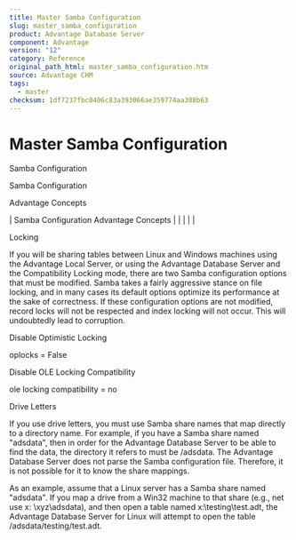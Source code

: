 ```yaml
---
title: Master Samba Configuration
slug: master_samba_configuration
product: Advantage Database Server
component: Advantage
version: "12"
category: Reference
original_path_html: master_samba_configuration.htm
source: Advantage CHM
tags:
  - master
checksum: 1df7237fbc0406c83a393066ae359774aa308b63
---
```


# Master Samba Configuration

Samba Configuration

Samba Configuration

Advantage Concepts

| Samba Configuration  Advantage Concepts |  |  |  |  |

Locking

If you will be sharing tables between Linux and Windows machines using the Advantage Local Server, or using the Advantage Database Server and the Compatibility Locking mode, there are two Samba configuration options that must be modified. Samba takes a fairly aggressive stance on file locking, and in many cases its default options optimize its performance at the sake of correctness. If these configuration options are not modified, record locks will not be respected and index locking will not occur. This will undoubtedly lead to corruption.

Disable Optimistic Locking

oplocks = False

Disable OLE Locking Compatibility

ole locking compatibility = no

Drive Letters

If you use drive letters, you must use Samba share names that map directly to a directory name. For example, if you have a Samba share named "adsdata", then in order for the Advantage Database Server to be able to find the data, the directory it refers to must be /adsdata. The Advantage Database Server does not parse the Samba configuration file. Therefore, it is not possible for it to know the share mappings.

As an example, assume that a Linux server has a Samba share named "adsdata". If you map a drive from a Win32 machine to that share (e.g., net use x: \\xyz\adsdata), and then open a table named x:\testing\test.adt, the Advantage Database Server for Linux will attempt to open the table /adsdata/testing/test.adt.

